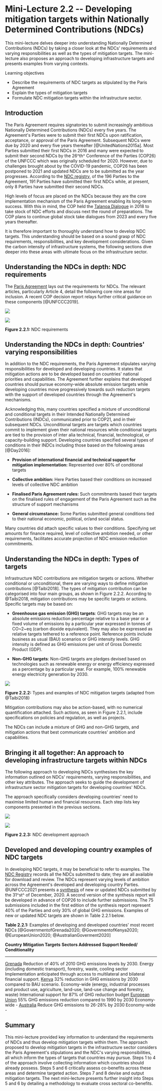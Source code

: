 # Mini-Lecture 2.2 -- Developing mitigation targets within Nationally Determined Contributions (NDCs)

This mini-lecture delves deeper into understanding Nationally Determined
Contributions (NDCs) by taking a closer look at the NDCs' requirements
and varying responsibilities as well as the types of mitigation targets.
The mini-lecture also proposes an approach to developing infrastructure
targets and presents examples from varying contexts.

Learning objectives

- Describe the requirements of NDC targets as stipulated by the Paris
  Agreement
- Explain the types of mitigation targets
- Formulate NDC mitigation targets within the infrastructure sector.

## Introduction

The Paris Agreement requires signatories to submit increasingly
ambitious Nationally Determined Contributions (NDCs) every five years.
The Agreement's Parties were to submit their first NDCs upon
ratification, acceptance, or approval of the Paris Agreement. Subsequent
NDCs were due by 2020 and every five years thereafter
[@UnitedNations2015a]. Most Parties submitted their first NDCs in 2016
and many were expected to submit their second NDCs by the 26^th^
Conference of the Parties (COP26) of the UNFCCC which was originally
scheduled for 2020. However, due to challenges brought about by the
COVID-19 pandemic, COP26 has been postponed to 2021 and updated NDCs are
to be submitted as the year progresses. According to the [NDC
registry](https://www4.unfccc.int/sites/NDCStaging/Pages/Home.aspx), of
the 196 Parties to the Agreement, 191 Parties have submitted their first
NDCs while, at present, only 8 Parties have submitted their second NDCs.

High levels of focus are placed on the NDCs because they are the core
implementation mechanism of the Paris Agreement enabling its long-term
success. With this in mind, the COP held the [Talanoa
Dialogue](https://unfccc.int/process-and-meetings/the-paris-agreement/the-paris-agreement/2018-talanoa-dialogue-platform)
in 2018 to take stock of NDC efforts and discuss next the round of
preparations. The COP plans to continue global stock take dialogues from
2023 and every five years thereafter.

It is therefore important to thoroughly understand how to develop NDC
targets. This understanding should be based on a sound grasp of NDC
requirements, responsibilities, and key development considerations.
Given the carbon intensity of infrastructure systems, the following
sections dive deeper into these areas with ultimate focus on the
infrastructure sector.

## Understanding the NDCs in depth: NDC requirements

The [Paris
Agreement](https://unfccc.int/sites/default/files/english_paris_agreement.pdf)
lays out the requirements for NDCs. The relevant articles, particularly
Article 4, detail the following core nine areas for inclusion. A recent
COP decision report relays further critical guidance on these components
[@UNFCCC2019].

![](assets/Figure_2.2.1a.png)

![](assets/Figure_2.2.1b.png)

**Figure 2.2.1:** NDC requirements

## Understanding the NDCs in depth: Countries' varying responsibilities

In addition to the NDC requirements, the Paris Agreement stipulates
varying responsibilities for developed and developing countries. It
states that mitigation actions are to be developed based on countries'
national priorities and capabilities. The Agreement further explains
that developed countries should pursue economy-wide absolute emission
targets while developing countries move progressively towards such
reduction targets with the support of developed countries through the
Agreement's mechanisms.

Acknowledging this, many countries specified a mixture of unconditional
and conditional targets in their Intended Nationally Determined
Contributions (INDCs), communicated prior to COP21, and in their
subsequent NDCs. Unconditional targets are targets which countries
commit to implement given their national resources while conditional
targets are tied to the provision of inter alia technical, financial,
technological, or capacity-building support. Developing countries
specified several types of conditions in their INDCs including those
based on the following areas [@Day2016]:

- **Provision of international financial and technical support for
  mitigation implementation:** Represented over 80% of conditional
  targets

- **Collective ambition:** Here Parties based their conditions on
  increased levels of collective NDC ambition

- **Finalised Paris Agreement rules:** Such commitments based their
  targets on the finalised rules of engagement of the Paris Agreement
  such as the structure of support mechanisms

- **General circumstance:** Some Parties submitted general conditions
  tied to their national economic, political, or/and social status.

Many countries did attach specific values to their conditions.
Specifying set amounts for finance required, level of collective
ambition needed, or other requirements, facilitates accurate projection
of NDC emission reduction commitments.

## Understanding the NDCs in depth: Types of targets

Infrastructure NDC contributions are mitigation targets or actions.
Whether conditional or unconditional, there are varying ways to define
mitigation contributions [@Taibi2018]. The types of mitigation
contribution can be categorised into four main groups, as shown in
Figure 2.2.2. According to @Taibi2018, mitigation contributions may be
specific targets or actions. Specific targets may be based on:

- **Greenhouse gas emission (GHG) targets**: GHG targets may be an
  absolute emissions reduction percentage relative to a base year or a
  fixed volume of emissions by a particular year expressed in tonnes
  of CO~2~eq (carbon dioxide equivalent). They may also be expressed
  as relative targets tethered to a reference point. Reference points
  include business as usual (BAU) scenarios or GHG intensity levels.
  GHG intensity is defined as GHG emissions per unit of Gross Domestic
  Product (GDP).

- **Non-GHG targets**: Non-GHG targets are pledges devised based on
  technologies such as renewable energy or energy efficiency expressed
  as a percentage by a particular year. For example, 100% renewable
  energy electricity generation by 2030.

![](assets/Figure_2.2.2.jpg)

**Figure 2.2.2:** Types and examples of NDC mitigation targets (adapted
from @Taibi2018)

Mitigation contributions may also be action-based, with no numerical
quantification attached. Such actions, as seen in Figure 2.2.1, include
specifications on policies and regulation, as well as projects.

The NDCs can include a mixture of GHG and non-GHG targets, and
mitigation actions that best communicate countries' ambition and
capabilities.

## Bringing it all together: An approach to developing infrastructure targets within NDCs

The following approach to developing NDCs synthesises the key
information outlined on NDCs' requirements, varying responsibilities,
and other key attributes. The approach seeks to guide the development of
infrastructure sector mitigation targets for developing countries' NDCs.

The approach specifically considers developing countries' need to
maximise limited human and financial resources. Each step lists key
components presented in the previous sections.

![](assets/Figure_2.2.3a.png)

![](assets/Figure_2.2.3b.png)

**Figure 2.2.3:** NDC development approach

## Developed and developing country examples of NDC targets

In developing NDC targets, it may be beneficial to refer to examples.
The [NDC
Registry](https://www4.unfccc.int/sites/NDCStaging/Pages/All.aspx)
records all the NDCs submitted to date; they are all available for
download and review. The NDCs represent varying levels of ambition
across the Agreement's developed and developing country Parties.
@UNFCCC2021 presents a
[synthesis](https://unfccc.int/process-and-meetings/the-paris-agreement/nationally-determined-contributions-ndcs/nationally-determined-contributions-ndcs/ndc-synthesis-report#eq-5)
of new or updated NDCs submitted by the 31^st^ of December, 2020. A
second version of the synthesis report will be developed in advance of
COP26 to include further submissions. The 75 submissions included in the
first edition of the synthesis report represent 40% of the Parties and
only 30% of global GHG emissions. Examples of new or updated NDC targets
are shown in Table 2.2.1 below.

**Table 2.2.1:** Examples of developing and developed countries' most
recent NDCs [@GovernmentofGrenada2020; @GovernmentofKenya2020;
@EuropeanUnion2020; @AustralianGoverment2020]

**Country** **Mitigation Targets** **Sectors Addressed** **Support Needed/ Conditionality**

---

[Grenada](https://www4.unfccc.int/sites/ndcstaging/PublishedDocuments/Grenada%20Second/GrenadaSecondNDC2020%20-%2001-12-20.pdf) Reduction of 40% of 2010 GHG emissions levels by 2030. Energy (including domestic transport), forestry, waste, cooling sector Implementation anticipated through access to multilateral and bilateral financial support.
[Kenya](https://www4.unfccc.int/sites/ndcstaging/PublishedDocuments/Kenya%20First/Kenya's%20First%20%20NDC%20%28updated%20version%29.pdf) 32% reduction in GHG emissions by 2030 compared to BAU scenario. Economy-wide (energy, industrial processes and product use, agriculture, land-use, land-use change and forestry, waste) International support for 87% of GHG reduction budget
[European Union](https://www4.unfccc.int/sites/ndcstaging/PublishedDocuments/Germany%20First/EU_NDC_Submission_December%202020.pdf) 55% GHG emissions reduction compared to 1990 by 2030 Economy-wide \-
[Australia](https://www4.unfccc.int/sites/ndcstaging/PublishedDocuments/Australia%20First/Australia%20NDC%20recommunication%20FINAL.PDF) Reduce GHG emissions to 26-28% by 2030 Economy-wide \-

## Summary

This mini-lecture provided key information to understand the
requirements of NDCs and thus develop mitigation targets within them.
The approach proposed to develop mitigation targets in the
infrastructure sector considers the Paris Agreement's stipulations and
the NDC's varying responsibilities, all which inform the types of
targets that countries may pursue. Steps 1 to 4 of the approach involve
collecting information which countries should already possess. Steps 5
and 6 critically assess co-benefits across these areas and determine
targeted action. Steps 7 and 8 devise and output mitigation targets. The
next mini-lecture presents further insight into Steps 5 and 6 by
detailing a methodology to evaluate cross sectoral co-benefits.
